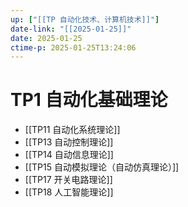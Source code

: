 ```yaml
---
up: ["[[TP 自动化技术、计算机技术]]"]
date-link: "[[2025-01-25]]"
date: 2025-01-25
ctime-p: 2025-01-25T13:24:06
---
```


# TP1 自动化基础理论

- [[TP11 自动化系统理论]]
- [[TP13 自动控制理论]]
- [[TP14 自动信息理论]]
- [[TP15 自动模拟理论（自动仿真理论）]]
- [[TP17 开关电路理论]]
- [[TP18 人工智能理论]]
